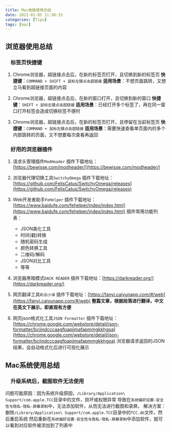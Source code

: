 ```yaml
---
title: Mac电脑使用总结
date: 2021-01-05 11:38:33
categories: [Tips]
tags: [mac]
---
```


## 浏览器使用总结

### &emsp;标签页快捷键

1. Chrome浏览器，超链接点击后，在新的标签页打开，且切换到新的标签页
    **快捷键**：`COMMAND + SHIFT + 鼠标左键点击超链接`
    **适用场景**：不想页面跳转，又想立马看到超链接页面的内容

  <!--more-->

2. Chrome浏览器，超链接点击后，在新的窗口打开，且切换到新的窗口
    **快捷键**：`SHIFT + 鼠标左键点击超链接`
    **适用场景**：已经打开多个标签了，再在同一窗口打开标签会造成切换标签不便时

3. Chrome浏览器，超链接点击后，在新的标签页打开，且停留在当前标签页
    **快捷键**：`COMMAND + 鼠标左键点击超链接`
    **适用场景**：需要快速查看单页面内的多个内部跳转的页面，又不想要每次查看再返回

### &emsp;好用的浏览器插件

1. 请求头管理插件`ModHeader`
    插件下载地址：[https://bewisse.com/modheader/](https://bewisse.com/modheader/)

2. 浏览器代理切换工具`SwitchyOmega`
    插件下载地址：[https://github.com/FelisCatus/SwitchyOmega/releases](https://github.com/FelisCatus/SwitchyOmega/releases)

3. Web开发者助手`FeHelper`
    插件下载地址：[https://www.baidufe.com/fehelper/index/index.html](https://www.baidufe.com/fehelper/index/index.html)
    插件常用功能列表：
      - JSON美化工具
      - 时间(戳)转换
      - 随机密码生成
      - 颜色转换工具
      - 二维码/解码
      - JSON对比工具
      - 等等

4. 浏览器黑暗模式`DACK READER`
    插件下载地址：[https://darkreader.org/](https://darkreader.org/)

5. 网页翻译工具`彩云小译`
    插件下载地址：[https://fanyi.caiyunapp.com/#/web](https://fanyi.caiyunapp.com/#/web)
    **整篇文章，根据段落进行翻译，中文在英文下展示，即直观有方便**

6. 网页json格式化工具`JSON Formatter`
    插件下载地址：[https://chrome.google.com/webstore/detail/json-formatter/bcjindcccaagfpapjjmafapmmgkkhgoa](https://chrome.google.com/webstore/detail/json-formatter/bcjindcccaagfpapjjmafapmmgkkhgoa)
    浏览器请求返回的JSON结果，会自动格式化后进行可视化展示

## Mac系统使用总结

### &emsp;升级系统后，截图软件无法使用

问题可能原因：因为系统升级原因，`/Library/Application\ Support/com.apple.TCC`目录中的文件，损坏或权限异常
导致在`系统偏好设置-安全性与隐私-隐私-屏幕录制`中，无法添加软件，从而无法进行截图和录屏。
解决方案：删除`/Library/Application\ Support/com.apple.TCC`目录中的`TCC.db`文件，然后重启系统
然后重新在`系统偏好设置-安全性与隐私-隐私-屏幕录制`中添加软件，就可以看到对应软件被添加到了列表中
